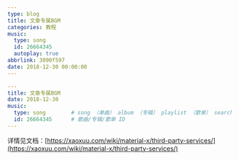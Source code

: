 ```yaml
---
type: blog
title: 文章专属BGM
categories: 教程
music:
  type: song
  id: 26664345
  autoplay: true
abbrlink: 3090f597
date: 2018-12-30 00:00:00
---
```


```yml
---
title: 文章专属BGM
date: 2018-12-30
music:
  type: song        # song （单曲） album （专辑） playlist （歌单） search （搜索）
  id: 26664345      # 歌曲/专辑/歌单 ID
---
```
详情见文档：[https://xaoxuu.com/wiki/material-x/third-party-services/](https://xaoxuu.com/wiki/material-x/third-party-services/)
